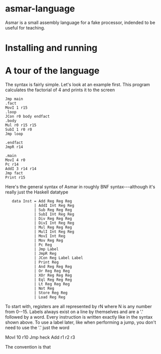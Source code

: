 # asmar-language
Asmar is a small assembly language for a fake processor, indended to be useful for teaching.

# Installing and running

# A tour of the language

The syntax is fairly simple. Let's look at an example first. This program calculates the factorial of 4 and prints it to the screen

    Jmp main
    .fact
    MovI 1 r15
    .loop
    JCon r0 body endfact
    .body
    Mul r0 r15 r15
    SubI 1 r0 r0
    Jmp loop
    
    .endfact
    JmpR r14
    
    .main
    MovI 4 r0
    Pc r14
    AddI 3 r14 r14
    Jmp fact
    Print r15

Here's the general syntax of Asmar in roughly BNF syntax---although it's really just the Haskell datatype

       data Inst = Add Reg Reg Reg
                 | AddI Int Reg Reg
		         | Sub Reg Reg Reg
		         | SubI Int Reg Reg
		         | Div Reg Reg Reg
		         | DivI Int Reg Reg
		         | Mul Reg Reg Reg
		         | MulI Int Reg Reg
		         | MovI Int Reg
		         | Mov Reg Reg
		         | Pc Reg
		         | Jmp Label
		         | JmpR Reg
		         | JCon Reg Label Label
		         | Print Reg
		         | And Reg Reg Reg
		         | Or Reg Reg Reg
		         | XOr Reg Reg Reg
		         | Eql Reg Reg Reg
		         | Lt Reg Reg Reg
		         | Not Reg
		         | Store Reg Reg
		         | Load Reg Reg

To start with, registers are all represented by rN where N is any number from 0--15. Labels always exist on a line by themselves and are a '.' followed by a word. Every instruction is written exactly like in the syntax shown above. To use a label later, like when performing a jump, you don't need to use the '.' just the word

   MovI 10 r10
   Jmp heck
   Add r1 r2 r3

The convention is that 
